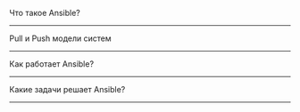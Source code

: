Что такое Ansible?

---------------------------------------------

Pull и Push модели систем

---------------------------------------------

Как работает Ansible?

---------------------------------------------

Какие задачи решает Ansible?

---------------------------------------------

